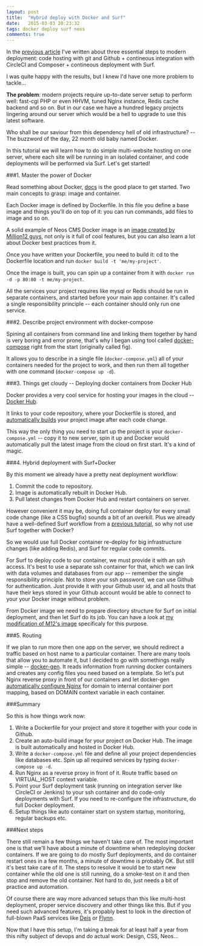 ```yaml
---
layout: post
title:  "Hybrid deploy with Docker and Surf"
date:   2015-03-03 20:23:32
tags: docker deploy surf neos
comments: true
---
```


In the [previous article](http://dimaip.github.io/2014/12/20/three-steps-to-deploy/) I've written about three essential steps to modern deployment: code hosting with git and Github + contineous integration with CircleCI and Composer + contineous deployment with Surf.

I was quite happy with the results, but I knew I'd have one more problem to tackle...

**The problem**: modern projects require up-to-date server setup to perform well: fast-cgi PHP or even HHVM, tuned Nginx instance, Redis cache backend and so on. But in our case we have a hundred legacy projects lingering around our server which would be a hell to upgrade to use this latest software.

Who shall be our saviour from this dependency hell of old infrastructure? -- The buzzword of the day, 22 month old baby named Docker.

In this tutorial we will learn how to do simple multi-website hosting on one server, where each site will be running in an isolated container, and code deployments will be performed via Surf. Let's get started!

###1. Master the power of Docker

Read something about Docker, [docs](https://docs.docker.com/) is the good place to get started. Two main concepts to grasp: image and container.

Each Docker image is defined by Dockerfile. In this file you define a base image and things you'll do on top of it: you can run commands, add files to image and so on.

A solid example of Neos CMS Docker image is an [image created by Million12 guys](https://github.com/million12/docker-typo3-neos), not only is it full of cool features, but you can also learn a lot about Docker best practices from it.

Once you have written your Dockerfile, you need to build it: cd to the Dockerfile location and run `docker build -t 'me/my-project'`.

Once the image is built, you can spin up a container from it with `docker run -d -p 80:80 -t me/my-project`.

All the services your project requires like mysql or Redis should be run in separate containers, and started before your main app container. It's called a single responsibility principle -- each container should only run one service.

###2. Describe project environment with docker-compose

Spining all containers from command line and linking them together by hand is very boring and error prone, that's why I began using tool called [docker-compose](https://docs.docker.com/compose/) right from the start (originally called fig).

It allows you to describe  in a single file (`docker-compose.yml`) all of your containers needed for the project to work, and then run them all together with one command (`docker-compose up -d`).

###3. Things get cloudy -- Deploying docker containers from Docker Hub

Docker provides a very cool service for hosting your images in the cloud -- [Docker Hub](hub.docker.com).

It links to your code repository, where your Dockerfile is stored, and [automatically builds](http://docs.docker.com/docker-hub/builds/) your project image after each code change.

This way the only thing you need to start up the project is your `docker-compose.yml` -- copy it to new server, spin it up and Docker would automatically pull the latest image from the cloud on first start. It's a kind of magic.

###4. Hybrid deployment with Surf+Docker

By this moment we already have a pretty neat deployment workflow: 

1. Commit the code to repository. 
2. Image is automatically rebuilt in Docker Hub. 
3. Pull latest changes from Docker Hub and restart containers on server.

However convenient it may be, doing full container deploy for every small code change (like a CSS bugfix) sounds a bit of an overkill. Plus we already have a well-defined Surf workflow from a [previous tutorial](dimaip.github.io/2014/12/20/three-steps-to-deploy/), so why not use Surf together with Docker?

So we would use full Docker container re-deploy for big infrastructure changes (like adding Redis), and Surf for regular code commits.

For Surf to deploy code to our container, we must provide it with an ssh access. It's best to use a separate ssh container for that, which we can link with data volumes and databases from our app -- remember the single responsibility principle. Not to store your ssh password, we can use Github for authentication. Just provide it with your Github user id, and all hosts that have their keys stored in your Github account would be able to connect to your your Docker image without problem.

From Docker image we need to prepare directory structure for Surf on initial deployment, and then let Surf do its job. You can have a look at [my modification of M12's image](https://github.com/dimaip/docker-typo3-flow-neos-abstract) specificaly for this purpose.

###5. Routing

If we plan to run more then one app on the server, we should redirect a traffic based on host name to a particular container. There are many tools that allow you to automate it, but I decided to go with somethings really simple -- [docker-gen](https://github.com/jwilder/docker-gen). It reads information from running docker containers and creates any config files you need based on a template.
So let's put Nginx reverse proxy in front of our containers and let docker-gen [automatically configure Nginx](https://github.com/jwilder/nginx-proxy) for domain to internal container port mapping, based on DOMAIN context variable in each container.

###Summary

So this is how things work now:

1. Write a Dockerfile for your project and store it together with your code in Github.
2. Create an auto-build image for your project on Docker Hub. The image is built automatically and hosted in Docker Hub.
3. Write a `docker-compose.yml` file and define all your project dependencies like databases etc. Spin up all required services by typing `docker-compose up -d`.
4. Run Nginx as a reverse proxy in front of it. Route traffic based on VIRTUAL_HOST context variable.
5. Point your Surf deployment task (running on integration server like CircleCI or Jenkins) to your ssh container and do code-only deployments with Surf. If you need to re-configure the infrastructure, do full Docker deployment.
6. Setup things like auto container start on system startup, monitoring, regular backups etc.

###Next steps

There still remain a few things we haven't take care of.
The most important one is that we'll have about a minute of downtime when redeploying docker containers. If we are going to do mostly Surf deployments, and do container restart ones in a few months, a minute of downtime is probably OK. But still it's best take care of it. The steps to resolve it would be to start new container while the old one is still running, do a smoke-test on it and then stop and remove the old container. Not hard to do, just needs a bit of practice and automation.

Of course there are way more advanced setups than this like multi-host deployment, proper service discovery and other things like this. But if you need such advanced features, it's propably best to look in the direction of full-blown PaaS services like [Deis](http://deis.io/) or [Flynn](https://flynn.io/).

Now that I have this setup, I'm taking a break for at least half a year from this nifty subject of devops and do actual work: Design, CSS, Neos...
